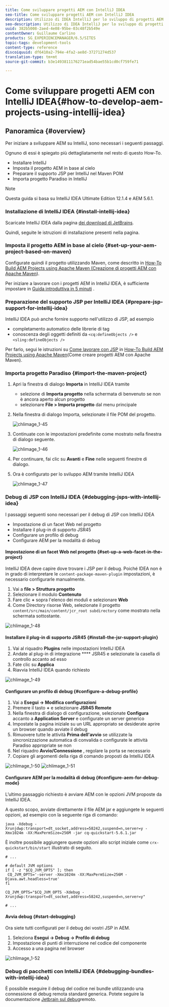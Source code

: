 ```yaml
---
title: Come sviluppare progetti AEM con IntelliJ IDEA
seo-title: Come sviluppare progetti AEM con IntelliJ IDEA
description: Utilizzo di IDEA IntelliJ per lo sviluppo di progetti AEM
seo-description: Utilizzo di IDEA IntelliJ per lo sviluppo di progetti AEM
uuid: 382b5008-2aed-4e08-95be-03c48f2b549e
contentOwner: Guillaume Carlino
products: SG_EXPERIENCEMANAGER/6.5/SITES
topic-tags: development-tools
content-type: reference
discoiquuid: df6410a2-794e-4fa2-ae8d-37271274d537
translation-type: tm+mt
source-git-commit: b3e1493811176271ead54bae55b1cd0cf759fe71

---
```



# Come sviluppare progetti AEM con IntelliJ IDEA{#how-to-develop-aem-projects-using-intellij-idea}

## Panoramica {#overview}

Per iniziare a sviluppare AEM su IntelliJ, sono necessari i seguenti passaggi.

Ognuno di essi è spiegato più dettagliatamente nel resto di questo How-To.

* Installare IntelliJ
* Imposta il progetto AEM in base al cielo
* Preparare il supporto JSP per IntelliJ nel Maven POM
* Importa progetto Paradiso in IntelliJ

>[!NOTE]
>
>Questa guida si basa su IntelliJ IDEA Ultimate Edition 12.1.4 e AEM 5.6.1.

### Installazione di IntelliJ IDEA {#install-intellij-idea}

Scaricate IntelliJ IDEA dalla pagina [dei download di JetBrains](https://www.jetbrains.com/idea/download/index.html).

Quindi, seguite le istruzioni di installazione presenti nella pagina.

### Imposta il progetto AEM in base al cielo {#set-up-your-aem-project-based-on-maven}

Configurate quindi il progetto utilizzando Maven, come descritto in [How-To Build AEM Projects using Apache Maven (Creazione di progetti AEM con Apache Maven](/help/sites-developing/ht-projects-maven.md)).

Per iniziare a lavorare con i progetti AEM in IntelliJ IDEA, è sufficiente impostare in [Guida introduttiva in 5 minuti](https://maven.apache.org/guides/getting-started/maven-in-five-minutes.html) .

### Preparazione del supporto JSP per IntelliJ IDEA {#prepare-jsp-support-for-intellij-idea}

IntelliJ IDEA può anche fornire supporto nell&#39;utilizzo di JSP, ad esempio

* completamento automatico delle librerie di tag
* conoscenza degli oggetti definiti da `<cq:defineObjects />` e `<sling:defineObjects />`

Per farlo, segui le istruzioni su [Come lavorare con JSP](/help/sites-developing/ht-projects-maven.md#how-to-work-with-jsps) in [How-To Build AEM Projects using Apache Maven](/help/sites-developing/ht-projects-maven.md)(Come creare progetti AEM con Apache Maven).

### Importa progetto Paradiso {#import-the-maven-project}

1. Apri la finestra di dialogo **Importa** in IntelliJ IDEA tramite

   * selezione di **Importa progetto** nella schermata di benvenuto se non è ancora aperto alcun progetto
   * selezionare **File > Importa progetto** dal menu principale

1. Nella finestra di dialogo Importa, selezionate il file POM del progetto.

   ![chlimage_1-45](assets/chlimage_1-45a.png)

1. Continuate con le impostazioni predefinite come mostrato nella finestra di dialogo seguente.

   ![chlimage_1-46](assets/chlimage_1-46a.png)

1. Per continuare, fai clic su **Avanti** e **Fine** nelle seguenti finestre di dialogo.
1. Ora è configurato per lo sviluppo AEM tramite IntelliJ IDEA

   ![chlimage_1-47](assets/chlimage_1-47a.png)

### Debug di JSP con IntelliJ IDEA {#debugging-jsps-with-intellij-idea}

I passaggi seguenti sono necessari per il debug di JSP con IntelliJ IDEA

* Impostazione di un facet Web nel progetto
* Installare il plug-in di supporto JSR45
* Configurare un profilo di debug
* Configurare AEM per la modalità di debug

#### Impostazione di un facet Web nel progetto {#set-up-a-web-facet-in-the-project}

IntelliJ IDEA deve capire dove trovare i JSP per il debug. Poiché IDEA non è in grado di interpretare le `content-package-maven-plugin` impostazioni, è necessario configurarle manualmente.

1. Vai a **file > Struttura progetto**
1. Selezionare il modulo **Contenuto**
1. Fare clic **+** sopra l&#39;elenco dei moduli e selezionare **Web**
1. Come Directory risorse Web, selezionate il progetto `content/src/main/content/jcr_root subdirectory` come mostrato nella schermata sottostante.

![chlimage_1-48](assets/chlimage_1-48a.png)

#### Installare il plug-in di supporto JSR45 {#install-the-jsr-support-plugin}

1. Vai al riquadro **Plugins** nelle impostazioni IntelliJ IDEA
1. Andate al plug-in di integrazione **** JSR45 e selezionate la casella di controllo accanto ad esso
1. Fate clic su **Applica**
1. Riavvia IntelliJ IDEA quando richiesto

![chlimage_1-49](assets/chlimage_1-49a.png)

#### Configurare un profilo di debug {#configure-a-debug-profile}

1. Vai a **Esegui -> Modifica configurazioni**
1. Premere il tasto **+** e selezionare **JSR45 Remote**
1. Nella finestra di dialogo di configurazione, selezionate **Configura** accanto a **Application Server** e configurate un server generico
1. Impostate la pagina iniziale su un URL appropriato se desiderate aprire un browser quando avviate il debug
1. Rimuovere tutte le attività **Prima dell&#39;avvio** se utilizzate la sincronizzazione automatica di convalida o configurate le attività Paradiso appropriate se non
1. Nel riquadro **Avvio/Connessione** , regolare la porta se necessario
1. Copiare gli argomenti della riga di comando proposti da IntelliJ IDEA

![chlimage_1-50](assets/chlimage_1-50a.png) ![chlimage_1-51](assets/chlimage_1-51a.png)

#### Configurare AEM per la modalità di debug {#configure-aem-for-debug-mode}

L’ultimo passaggio richiesto è avviare AEM con le opzioni JVM proposte da IntelliJ IDEA.

A questo scopo, avviate direttamente il file AEM jar e aggiungete le seguenti opzioni, ad esempio con la seguente riga di comando:

`java -Xdebug -Xrunjdwp:transport=dt_socket,address=58242,suspend=n,server=y -Xmx1024m -XX:MaxPermSize=256M -jar cq-quickstart-5.6.1.jar`

È inoltre possibile aggiungere queste opzioni allo script iniziale come `crx-quickstart/bin/start` illustrato di seguito.

```shell
# ...

# default JVM options
if [ -z "$CQ_JVM_OPTS" ]; then
 CQ_JVM_OPTS='-server -Xmx1024m -XX:MaxPermSize=256M -Djava.awt.headless=true'
fi

CQ_JVM_OPTS="$CQ_JVM_OPTS -Xdebug -Xrunjdwp:transport=dt_socket,address=58242,suspend=n,server=y"

# ...
```

#### Avvia debug {#start-debugging}

Ora siete tutti configurati per il debug dei vostri JSP in AEM.

1. Seleziona **Esegui -> Debug -> Profilo di debug**
1. Impostazione di punti di interruzione nel codice del componente
1. Accesso a una pagina nel browser

![chlimage_1-52](assets/chlimage_1-52a.png)

### Debug di pacchetti con IntelliJ IDEA {#debugging-bundles-with-intellij-idea}

È possibile eseguire il debug del codice nei bundle utilizzando una connessione di debug remota standard generica. Potete seguire la documentazione [Jetbrain sul debug](https://www.jetbrains.com/idea/webhelp/run-debug-configuration-remote.html)remoto.
